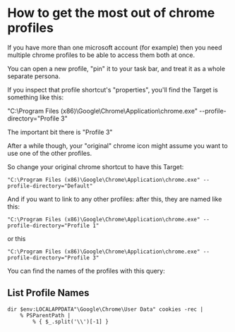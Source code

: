 ﻿# How to get the most out of chrome profiles

If you have more than one microsoft account (for example) then you need multiple chrome profiles to be able to access them both at once.

You can open a new profile, "pin" it to your task bar, and treat it as a whole separate persona.

If you inspect that profile shortcut's "properties", you'll find the Target is something like this:

  "C:\Program Files (x86)\Google\Chrome\Application\chrome.exe" --profile-directory="Profile 3"

The important bit there is "Profile 3"

After a while though, your "original" chrome icon might assume you want to use one of the other profiles.

So change your original chrome shortcut to have this Target:

	"C:\Program Files (x86)\Google\Chrome\Application\chrome.exe" --profile-directory="Default"

And if you want to link to any other profiles: after this, they are named like this:

	"C:\Program Files (x86)\Google\Chrome\Application\chrome.exe" --profile-directory="Profile 1"

or this

	"C:\Program Files (x86)\Google\Chrome\Application\chrome.exe" --profile-directory="Profile 3"

You can find the names of the profiles with this query:

## List Profile Names

	dir $env:LOCALAPPDATA"\Google\Chrome\User Data" cookies -rec |
		% PSParentPath |
			% { $_.split('\\')[-1] }
